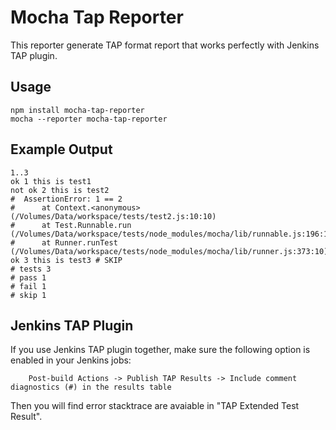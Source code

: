 Mocha Tap Reporter
======================

This reporter generate TAP format report that works perfectly with Jenkins TAP plugin.

Usage
-------
```
npm install mocha-tap-reporter
mocha --reporter mocha-tap-reporter
```

Example Output
-------------
```
1..3
ok 1 this is test1
not ok 2 this is test2
#  AssertionError: 1 == 2
#      at Context.<anonymous> (/Volumes/Data/workspace/tests/test2.js:10:10)
#      at Test.Runnable.run (/Volumes/Data/workspace/tests/node_modules/mocha/lib/runnable.js:196:15)
#      at Runner.runTest (/Volumes/Data/workspace/tests/node_modules/mocha/lib/runner.js:373:10)
ok 3 this is test3 # SKIP
# tests 3
# pass 1
# fail 1
# skip 1
```

Jenkins TAP Plugin
-------------
If you use Jenkins TAP plugin together, make sure the following option is enabled in your Jenkins jobs:
```
	Post-build Actions -> Publish TAP Results -> Include comment diagnostics (#) in the results table
```
Then you will find error stacktrace are avaiable in "TAP Extended Test Result".
